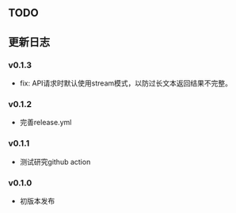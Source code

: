 
## TODO

## 更新日志


### v0.1.3
- fix: API请求时默认使用stream模式，以防过长文本返回结果不完整。

### v0.1.2
- 完善release.yml

### v0.1.1
- 测试研究github action

### v0.1.0
- 初版本发布